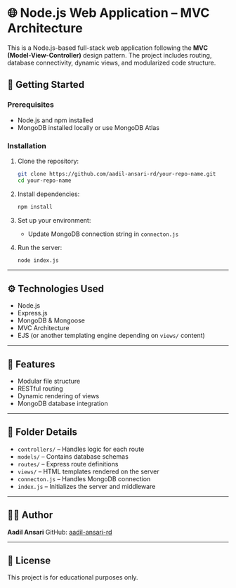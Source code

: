 


# 🌐 Node.js Web Application – MVC Architecture

This is a Node.js-based full-stack web application following the **MVC (Model-View-Controller)** design pattern. The project includes routing, database connectivity, dynamic views, and modularized code structure.







## 🚀 Getting Started

### Prerequisites

- Node.js and npm installed
- MongoDB installed locally or use MongoDB Atlas

### Installation

1. Clone the repository:
   ```bash
   git clone https://github.com/aadil-ansari-rd/your-repo-name.git
   cd your-repo-name
   ````

2. Install dependencies:

   ```bash
   npm install
   ```

3. Set up your environment:

   * Update MongoDB connection string in `connecton.js`


4. Run the server:

   ```bash
   node index.js
   ```

---

## ⚙️ Technologies Used

* Node.js
* Express.js
* MongoDB & Mongoose
* MVC Architecture
* EJS (or another templating engine depending on `views/` content)

---

## 📌 Features

* Modular file structure
* RESTful routing
* Dynamic rendering of views
* MongoDB database integration

---

## 📁 Folder Details

* `controllers/` – Handles logic for each route
* `models/` – Contains database schemas
* `routes/` – Express route definitions
* `views/` – HTML templates rendered on the server
* `connecton.js` – Handles MongoDB connection
* `index.js` – Initializes the server and middleware

---

## 🙋‍♂️ Author

**Aadil Ansari**
GitHub: [aadil-ansari-rd](https://github.com/aadil-ansari-rd)

---

## 📝 License

This project is for educational purposes only.

